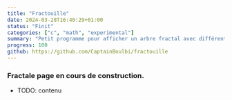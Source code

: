```yaml
---
title: "Fractouille"
date: 2024-03-28T16:40:29+01:00
status: "Finit"
categories: ["c", "math", "experimental"]
summary: "Petit programme pour afficher un arbre fractal avec différents angle controlable"
progress: 100
github: https://github.com/CaptainBoulbi/fractouille
---
```


### Fractale page en cours de construction.

- TODO: contenu
